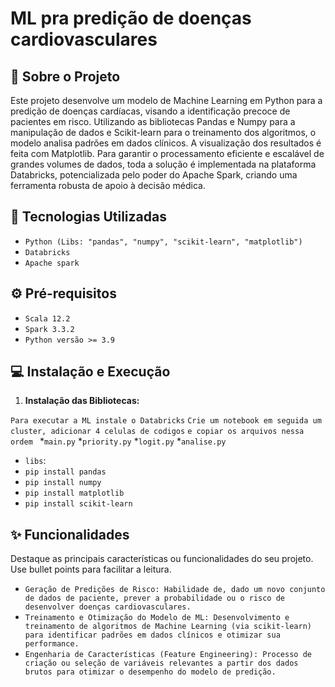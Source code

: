 # ML pra predição de doenças cardiovasculares

## 📝 Sobre o Projeto

Este projeto desenvolve um modelo de Machine Learning em Python para a predição de doenças cardíacas, visando a identificação precoce de pacientes em risco.
Utilizando as bibliotecas Pandas e Numpy para a manipulação de dados e Scikit-learn para o treinamento dos algoritmos, o modelo analisa padrões em dados clínicos. A visualização dos resultados é feita com Matplotlib. Para garantir o processamento eficiente e escalável de grandes volumes de dados, toda a solução é implementada na plataforma Databricks, potencializada pelo poder do Apache Spark, criando uma ferramenta robusta de apoio à decisão médica.

## 🚀 Tecnologias Utilizadas
* `Python (Libs: "pandas", "numpy", "scikit-learn", "matplotlib")`
* `Databricks`
* `Apache spark`

## ⚙️ Pré-requisitos
* `Scala 12.2`
* `Spark 3.3.2`
* `Python versão >= 3.9`

## 💻 Instalação e Execução
1.  **Instalação das Bibliotecas:**
   
`Para executar a ML instale o Databricks`
`Crie um notebook em seguida um cluster, adicionar 4 celulas de codigos`
`e copiar os arquivos nessa ordem `
*`main.py`
*`priority.py`
*`logit.py`
*`analise.py`

* `libs`:
* `pip install pandas`
* `pip install numpy`
* `pip install matplotlib`
* `pip install scikit-learn`
   

## ✨ Funcionalidades
Destaque as principais características ou funcionalidades do seu projeto. Use bullet points para facilitar a leitura.

* `Geração de Predições de Risco: Habilidade de, dado um novo conjunto de dados de paciente, prever a probabilidade ou o risco de desenvolver doenças cardiovasculares.`
* `Treinamento e Otimização do Modelo de ML: Desenvolvimento e treinamento de algoritmos de Machine Learning (via scikit-learn) para identificar padrões em dados clínicos e otimizar sua performance.`
* `Engenharia de Características (Feature Engineering): Processo de criação ou seleção de variáveis relevantes a partir dos dados brutos para otimizar o desempenho do modelo de predição.`
